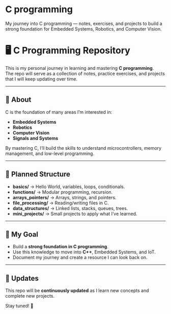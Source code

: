 # C programming
My journey into C programming — notes, exercises, and projects to build a strong foundation for Embedded Systems, Robotics, and Computer Vision.
# 🖥️ C Programming Repository

This is my personal journey in learning and mastering **C programming**.  
The repo will serve as a collection of notes, practice exercises, and projects that I will keep updating over time.

---

## 📌 About
C is the foundation of many areas I’m interested in:
- **Embedded Systems**
- **Robotics**
- **Computer Vision**
- **Signals and Systems**

By mastering C, I’ll build the skills to understand microcontrollers, memory management, and low-level programming.

---

## 📂 Planned Structure
- **basics/** → Hello World, variables, loops, conditionals.  
- **functions/** → Modular programming, recursion.  
- **arrays_pointers/** → Arrays, strings, and pointers.  
- **file_processing/** → Reading/writing files in C.  
- **data_structures/** → Linked lists, stacks, queues, trees.  
- **mini_projects/** → Small projects to apply what I’ve learned.  

---

## 🚀 My Goal
- Build a **strong foundation in C programming**.  
- Use this knowledge to move into **C++**, Embedded Systems, and IoT.  
- Document my journey and create a resource I can look back on.  

---

## 🔄 Updates
This repo will be **continuously updated** as I learn new concepts and complete new projects.  

Stay tuned! 🚀
